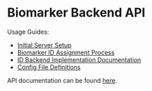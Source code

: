 # Biomarker Backend API 

Usage Guides:
- [Initial Server Setup](/docs/initial_setup.md)
- [Biomarker ID Assignment Process](/docs/id_assign_process.md)
- [ID Backend Implementation Documentation](/docs/id_implementation.md)
- [Config File Definitions](/docs/config_file.md)

API documentation can be found [here](./api/biomarker/README.md).
